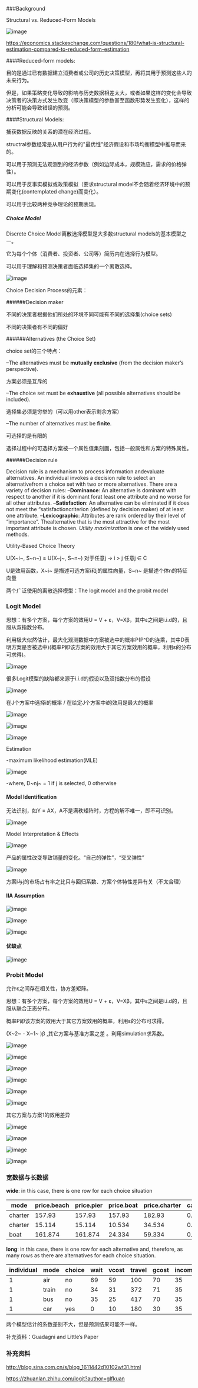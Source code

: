 ###Background

Structural vs. Reduced-Form Models

![image](https://github.com/LinglingGreat/Quote/raw/master/img/statistics/researchmodel.png)



https://economics.stackexchange.com/questions/180/what-is-structural-estimation-compared-to-reduced-form-estimation



####Reduced-form models:

目的是通过已有数据建立消费者或公司的历史决策模型，再将其用于预测这些人的未来行为。

但是，如果策略变化导致的影响与历史数据相差太大，或者如果这样的变化会导致决策者的决策方式发生改变（即决策模型的参数甚至函数形势发生变化），这样的分析可能会导致错误的预测。

####Structural Models:

捕获数据反映的关系的潜在经济过程。

structral参数经常是从用户行为的"最优性"经济假设和市场均衡模型中推导而来的。

可以用于预测无法观测到的经济参数（例如边际成本，规模效应，需求的价格弹性）。

可以用于反事实模拟或政策模拟（要求structural model不会随着经济环境中的预期变化(contemplated change)而变化）。

可以用于比较两种竞争理论的预期表现。

##### Choice Model

Discrete Choice Model离散选择模型是大多数structural models的基本模型之一。

它为每个个体（消费者、投资者、公司等）简历内在选择行为模型。

可以用于理解和预测决策者面临选择集的一个离散选择。

![image](https://github.com/LinglingGreat/Quote/raw/master/img/statistics/CDP.png)

Choice Decision Process的元素：

######Decision maker

不同的决策者根据他们所处的环境不同可能有不同的选择集(choice sets)

不同的决策者有不同的偏好

######Alternatives (the Choice Set)

choice set的三个特点：

–The alternatives must be **mutually  exclusive** (from the decision maker’s perspective). 

方案必须是互斥的

–The choice set must be **exhaustive** (all possible alternatives should be included).

选择集必须是穷举的（可以用other表示剩余方案）

–The number of alternatives must be **finite**.

可选择的是有限的

选择过程中的可选择方案被一个属性值集刻画，包括一般属性和方案的特殊属性。

######Decision rule

Decision rule is a mechanism to process information andevaluate alternatives.
An individual invokes a decision rule to select an alternativefrom a choice set with two or more alternatives.
There are a variety of decision rules:
–**Dominance**: An alternative is dominant with respect to another if it is dominant forat least one attribute and no worse for all other attributes.
–**Satisfaction**: An alternative can be eliminated if it does not meet the “satisfactioncriterion (defined by decision maker) of at least one attribute.
–**Lexicographic**: Attributes are rank ordered by their level of “importance”. Thealternative that is the most attractive for the most important attribute is chosen.
*Utility maximization* is one of the widely used methods.



Utility-Based Choice Theory

U(X~i~, S~n~) ≥ U(X~j~, S~n~) 对于任意j  → i > j 任意j ∈ C

U是效用函数，X~i~ 是描述可选方案i和j的属性向量，S~n~ 是描述个体n的特征向量

两个广泛使用的离散选择模型：The logit model and the probit model

### Logit Model

思想：有多个方案，每个方案的效用U = V + ε，V=Xβ，其中ε之间是i.i.d的，且服从双指数分布。

利用极大似然估计，最大化观测数据中方案被选中的概率P(P^D的连乘，其中D表明方案是否被选中)(概率P即该方案的效用大于其它方案效用的概率，利用ε的分布可求得)。

![image](https://github.com/LinglingGreat/Quote/raw/master/img/statistics/logit1.jpg)



很多Logit模型的缺陷都来源于i.i.d的假设以及双指数分布的假设

![image](https://github.com/LinglingGreat/Quote/raw/master/img/statistics/logit2.jpg)



在J个方案中选择i的概率 / 在给定J个方案中i的效用是最大的概率

![image](https://github.com/LinglingGreat/Quote/raw/master/img/statistics/logit3.jpg)



![image](https://github.com/LinglingGreat/Quote/raw/master/img/statistics/logit4.jpg)



![image](https://github.com/LinglingGreat/Quote/raw/master/img/statistics/logit5.jpg)



Estimation

-maximum likelihood estimation(MLE)

![image](https://github.com/LinglingGreat/Quote/raw/master/img/statistics/logit6.jpg)



-where, D~nj~ = 1 if j is selected, 0 otherwise

#### Model Identification

无法识别，如Y = AX，A不是满秩矩阵时，方程的解不唯一，即不可识别。

![image](https://github.com/LinglingGreat/Quote/raw/master/img/statistics/logit7.jpg)



Model Interpretation & Effects

![image](https://github.com/LinglingGreat/Quote/raw/master/img/statistics/logit8.jpg)



产品的属性改变导致销量的变化。“自己的弹性”，“交叉弹性”

![image](https://github.com/LinglingGreat/Quote/raw/master/img/statistics/logit9.jpg)



方案i与j的市场占有率之比只与回归系数、方案个体特性差异有关（不太合理）

#### IIA Assumption

![image](https://github.com/LinglingGreat/Quote/raw/master/img/statistics/logit10.jpg)



![image](https://github.com/LinglingGreat/Quote/raw/master/img/statistics/logit11.jpg)



![image](https://github.com/LinglingGreat/Quote/raw/master/img/statistics/logit12.jpg)



#### 优缺点

![image](https://github.com/LinglingGreat/Quote/raw/master/img/statistics/logit13.jpg)



### Probit Model

允许ε之间存在相关性，协方差矩阵。

思想：有多个方案，每个方案的效用U = V + ε，V=Xβ，其中ε之间是i.i.d的，且服从联合正态分布。

概率P即该方案的效用大于其它方案效用的概率，利用ε的分布可求得。

(X~2~ - X~1~ )β ,其它方案与基准方案之差 。利用simulation求系数。

![image](https://github.com/LinglingGreat/Quote/raw/master/img/statistics/probit1.jpg)



![image](https://github.com/LinglingGreat/Quote/raw/master/img/statistics/probit2.jpg)



![image](https://github.com/LinglingGreat/Quote/raw/master/img/statistics/probit3.jpg)



![image](https://github.com/LinglingGreat/Quote/raw/master/img/statistics/probit4.jpg)



![image](https://github.com/LinglingGreat/Quote/raw/master/img/statistics/probit5.jpg)



![image](https://github.com/LinglingGreat/Quote/raw/master/img/statistics/probit6.jpg)



其它方案与方案1的效用差异

![image](https://github.com/LinglingGreat/Quote/raw/master/img/statistics/probit7.jpg)



![image](https://github.com/LinglingGreat/Quote/raw/master/img/statistics/probit8.jpg)



![image](https://github.com/LinglingGreat/Quote/raw/master/img/statistics/Probit9.jpg)



![image](https://github.com/LinglingGreat/Quote/raw/master/img/statistics/probit10.jpg)



### 宽数据与长数据

**wide**: in this case, there is one row for each choice situation

| mode    | price.beach | price.pier | price.boat | price.charter | catch.beach | catch.pier | catch.boat | catch.charter | income   |
| ------- | ----------- | ---------- | ---------- | ------------- | ----------- | ---------- | ---------- | ------------- | -------- |
| charter | 157.93      | 157.93     | 157.93     | 182.93        | 0.0678      | 0.0503     | 0.2601     | 0.5391        | 7083.332 |
| charter | 15.114      | 15.114     | 10.534     | 34.534        | 0.1049      | 0.0451     | 0.1574     | 0.4671        | 1250     |
| boat    | 161.874     | 161.874    | 24.334     | 59.334        | 0.5333      | 0.4522     | 0.2413     | 1.0266        | 3750     |

**long**: in this case, there is one row for each alternative and,
therefore, as many rows as there are alternatives for each
choice situation.

| individual | mode  | choice | wait | vcost | travel | gcost | income | size |
| ---------- | ----- | ------ | ---- | ----- | ------ | ----- | ------ | ---- |
| 1          | air   | no     | 69   | 59    | 100    | 70    | 35     | 1    |
| 1          | train | no     | 34   | 31    | 372    | 71    | 35     | 1    |
| 1          | bus   | no     | 35   | 25    | 417    | 70    | 35     | 1    |
| 1          | car   | yes    | 0    | 10    | 180    | 30    | 35     | 1    |

两个模型估计的系数差别不大，但是预测结果可能不一样。

补充资料：Guadagni and Little’s Paper

### 补充资料

http://blog.sina.com.cn/s/blog_1611442d10102wt31.html

https://zhuanlan.zhihu.com/logit?author=glfkuan